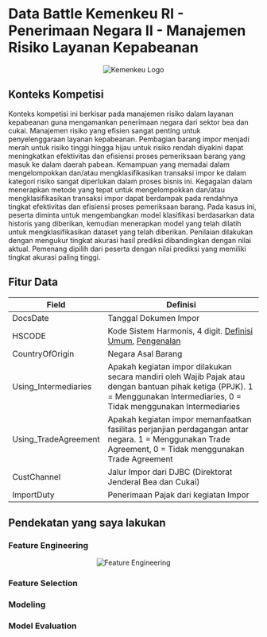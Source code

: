 # Data Battle Kemenkeu RI - Penerimaan Negara II - Manajemen Risiko Layanan Kepabeanan

<p align="center">
  <img src="https://3.bp.blogspot.com/-AuZmxe77T_k/WssHJWNtEjI/AAAAAAAAVPw/k13CLs_MXy8VdPs8iDWZjbLr2EncWgdWQCLcBGAs/w1200-h630-p-k-no-nu/kemenkeu.png" alt="Kemenkeu Logo">
</p>

## Konteks Kompetisi
Konteks kompetisi ini berkisar pada manajemen risiko dalam layanan kepabeanan guna mengamankan penerimaan negara dari sektor bea dan cukai. Manajemen risiko yang efisien sangat penting untuk penyelenggaraan layanan kepabeanan. Pembagian barang impor menjadi merah untuk risiko tinggi hingga hijau untuk risiko rendah diyakini dapat meningkatkan efektivitas dan efisiensi proses pemeriksaan barang yang masuk ke dalam daerah pabean. Kemampuan yang memadai dalam mengelompokkan dan/atau mengklasifikasikan transaksi impor ke dalam kategori risiko sangat diperlukan dalam proses bisnis ini. Kegagalan dalam menerapkan metode yang tepat untuk mengelompokkan dan/atau mengklasifikasikan transaksi impor dapat berdampak pada rendahnya tingkat efektivitas dan efisiensi proses pemeriksaan barang. Pada kasus ini, peserta diminta untuk mengembangkan model klasifikasi berdasarkan data historis yang diberikan, kemudian menerapkan model yang telah dilatih untuk mengklasifikasikan dataset yang telah diberikan. Penilaian dilakukan dengan mengukur tingkat akurasi hasil prediksi dibandingkan dengan nilai aktual. Pemenang dipilih dari peserta dengan nilai prediksi yang memiliki tingkat akurasi paling tinggi.

## Fitur Data

| Field                | Definisi                                                   |
|----------------------|------------------------------------------------------------|
| DocsDate             | Tanggal Dokumen Impor                                      |
| HSCODE               | Kode Sistem Harmonis, 4 digit. [Definisi Umum](https://en.wikipedia.org/wiki/Harmonized_System), [Pengenalan](https://klc2.kemenkeu.go.id/kms/knowledge/klc1-klasifikasi-kepabeanan-dan-cukai/detail/)|
| CountryOfOrigin      | Negara Asal Barang                                         |
| Using_Intermediaries | Apakah kegiatan impor dilakukan secara mandiri oleh Wajib Pajak atau dengan bantuan pihak ketiga (PPJK). 1 = Menggunakan Intermediaries, 0 = Tidak menggunakan Intermediaries |
| Using_TradeAgreement  | Apakah kegiatan impor memanfaatkan fasilitas perjanjian perdagangan antar negara. 1 = Menggunakan Trade Agreement, 0 = Tidak menggunakan Trade Agreement |
| CustChannel          | Jalur Impor dari DJBC (Direktorat Jenderal Bea dan Cukai)   |
| ImportDuty           | Penerimaan Pajak dari kegiatan Impor                        |

## Pendekatan yang saya lakukan
### Feature Engineering
<p align="center">
  <img src="https://drive.google.com/uc?export=view&id=15xlf1wFZa1EAHFmdxDlSLBw8bPxq3rj4" alt="Feature Engineering">
</p>

### Feature Selection
### Modeling
### Model Evaluation




